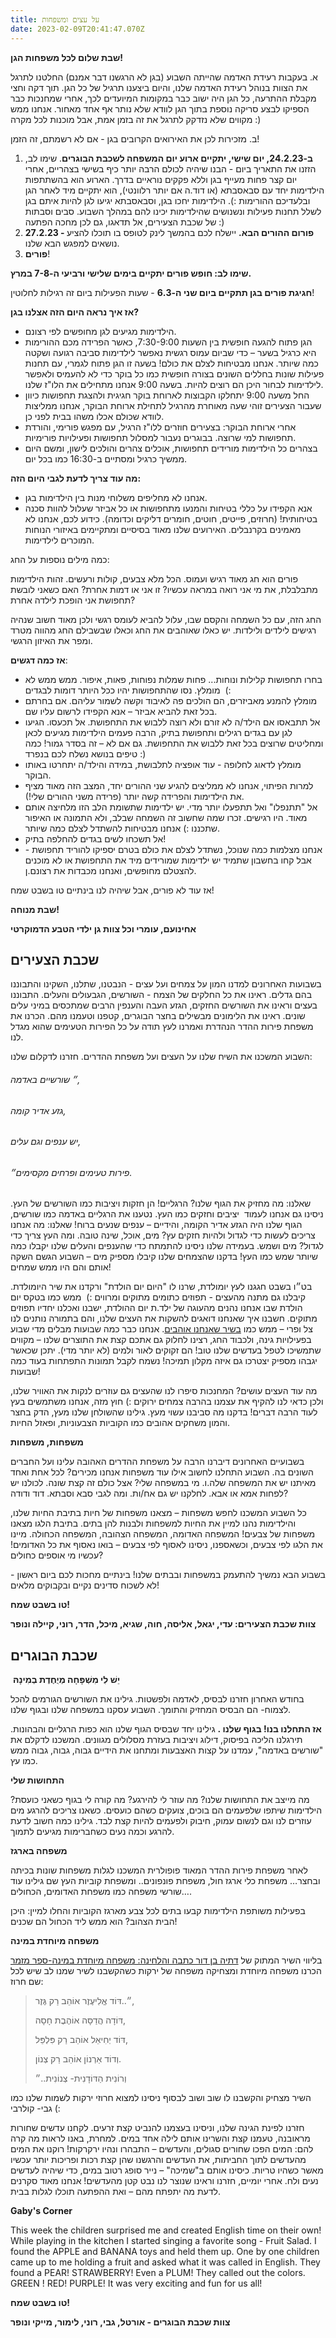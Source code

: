 ```yaml
---
title: על עצים ומשפחות
date: 2023-02-09T20:41:47.070Z
---
```

**שבת שלום לכל משפחות הגן!**

א. בעקבות רעידת האדמה שהייתה השבוע (בגן לא הרגשנו דבר אמנם) החלטנו לתרגל את הצוות בנוהל רעידת האדמה שלנו, והיום ביצענו תרגיל של כל הגן. תוך דקה וחצי מקבלת ההתרעה, כל הגן היה ישוב כבר במקומות המיועדים לכך, אחרי שמחנכות כבר הספיקו לבצע סריקה נוספת בתוך הגן לוודא שלא נותר אף אחד מאחור. אנחנו ממש מקווים שלא נזדקק לתרגל את זה בזמן אמת, אבל מוכנות לכל מקרה :)

ב. מזכירות לכן את האירואים הקרובים בגן - אם לא רשמתם, זה הזמן!

1. **ב-24.2.23, יום שישי, יתקיים ארוע יום המשפחה לשכבת הבוגרים**. שימו לב, הזזנו את התאריך ביום - הבנו שיהיה לכולם הרבה יותר כיף בשישי בצהריים, אחרי יום קצר פחות מעייף בגן וללא פקקים נוראיים בדרך. הארוע הוא בהשתתפות הילדימות יחד עם סבאסבתא (או דוד.ה אם יותר רלוונטי), הוא יתקיים מיד לאחר הגן ובלעדיכם ההורימות :). הילדימות יחכו בגן, וסבאסבתא יגיעו לגן להיות איתם בגן לשלל תחנות פעילות ונשנושים שהילדימות יכינו להם במהלך השבוע. סבים וסבתות של שכבת הצעירים, אל תדאגו, גם לכן מחכה הפתעה :)
2. **27.2.23 - פורום ההורים הבא.** יישלח לכם בהמשך לינק לטופס בו תוכלו להציע נושאים למפגש הבא שלנו.
3. **פורים**!

**שימו לב: חופש פורים יתקיים בימים שלישי ורביעי ה-7-8 במרץ.**

**חגיגת פורים בגן תתקיים ביום שני ה-6.3** - שעות הפעילות ביום זה רגילות לחלוטין!

**אז איך נראה היום הזה אצלנו בגן?**

* הילדימות מגיעים לגן מחופשים לפי רצונם.
* הגן פתוח להגעה חופשית בין השעות 7:30-9:00, כאשר הפרידה מכם ההורימות היא כרגיל בשער – כדי שביום עמוס רגשית נאפשר לילדימות סביבה רגועה ושקטה כמה שיותר. אנחנו מבטיחות לצלם את כולם! בשעה זו הגן פתוח לגמרי, עם תחנות פעילות שונות בחללים השונים בצורה חופשית כמו כל בוקר כדי לא להעמיס ולאפשר לילדימות לבחור היכן הם רוצים להיות. בשעה 9:00 אנחנו מתחילים את הלו"ז שלנו.
* החל משעה 9:00 יתחלקו הקבוצות לארוחת בוקר חגיגית ולהצגת תחפושות כיוון שעבור הצעירים זוהי שעה מאוחרת מהרגיל לתחילת ארוחת הבוקר, אנחנו ממליצות לוודא שכולם אכלו משהו בבית לפני כן.
* אחרי ארוחת הבוקר: בצעירים חוזרים ללו"ז הרגיל, עם מפגש פורימי, והורדת תחפושות למי שרוצה. בבוגרים נעבור למסלול תחפושות ופעילויות פורימיות.
* בצהרים כל הילדימות מורידים תחפושות, אוכלים צהרים והולכים לישון, ומשם היום ממשיך כרגיל ומסתיים ב-16:30 כמו בכל יום.

**מה עוד צריך לדעת לגבי היום הזה:**

* אנחנו לא מחליפים משלוחי מנות בין הילדימות בגן.
* אנא הקפידו על כללי בטיחות והמנעו מתחפושות או כל אביזר שעלול להוות סכנה בטיחותית! (חרוזים, פייטים, חוטים, חומרים דליקים וכדומה). כידוע לכם, אנחנו לא מאמינים בקרנבלים. האירועים שלנו מאוד בסיסיים ומתקיימים באיזורי הנוחות המוכרים לילדימות.

כמה מילים נוספות על החג:

פורים הוא חג מאוד רגיש ועמוס. הכל מלא צבעים, קולות ורעשים. זהות הילדימות מתבלבלת, את מי אני רואה במראה עכשיו? זו אני או דמות אחרת? האם כשאני לובשת תחפושת אני הופכת לילדה אחרת?

החג הזה, עם כל השמחה והקסם שבו, עלול להביא לעומס רגשי ולכן מאוד חשוב שנהיה רגישים לילדים ולילדות. יש כאלו שאוהבים את החג וכאלו שבשבילם החג מהווה מטרד ומפר את האיזון הרגשי.

**אז כמה דגשים**:

* בחרו תחפושות קלילות ונוחות... פחות שמלות נפוחות, פאות, איפור. ממש ממש לא מומלץ. נסו שהתחפושות יהיו ככל היותר דומות לבגדים  (:
* מומלץ להמנע מאביזרים, הם הולכים פה לאיבוד וקשה לשמור עליהם. אם בחרתם בכל זאת להביא אביזר – אנא הקפידו לרשום עליו שם.
* אל תתבאסו אם הילד/ה לא זורם ולא רוצה ללבוש את התחפושת. אל תכעסו. הגיעו לגן עם בגדים רגילים ותחפושת בתיק, הרבה פעמים הילדימות מגיעים לכאן ומחליטים שרוצים בכל זאת ללבוש את התחפושת. גם אם לא – זה בסדר גמור! כמה טיפים בנושא נשלח לכם בנפרד :)
* מומלץ לדאוג לחלופה - עוד אופציה לתלבושת, במידה והילד/ה יתחרטו באותו הבוקר.
* למרות הפיתוי, אנחנו לא ממליצים להגיע שני ההורים יחד, המצב הזה מאוד מציף את הילדימות והפרידה קשה יותר (פרידה משני ההורים שלי!).
* אל "תתנפלו" ואל תתפעלו יותר מדי. יש ילדימות שתשומת הלב הזו מלחיצה אותם מאוד. היו רגישים. זכרו שמה שחשוב זה השמחה שבלב, ולא התמונה או האיפור שתכננו :) אנחנו מבטיחות להשתדל לצלם כמה שיותר.
* אל תשכחו לשים בגדים להחלפה בתיק!
* אנחנו מצלמות כמה שנוכל, נשתדל לצלם את כולם בטרם יספיקו להוריד תחפושת - אבל קחו בחשבון שתמיד יש ילדימות שמורידים מיד את התחפושת או לא מוכנים להצטלם מחופשים, ואנחנו מכבדות את רצונם.ן.

אז עוד לא פורים, אבל שיהיה לנו בינתיים טו בשבט שמח!

**שבת מנוחה!**

**אחינועם, עומרי וכל צוות גן ילדי הטבע הדמוקרטי**

## **שכבת הצעירים**

בשבועות האחרונים למדנו המון על צמחים ועל עצים - הנבטנו, שתלנו, השקינו והתבוננו בהם גדלים. ראינו את כל החלקים של הצמח - השורשים, הגבעולים והעלים. התבוננו בעצים וראינו את השורשים החזקים, הגזע העבה והענפין הרבים שמתכסים במיני עלים שונים. ראינו את הלימונים מבשילים בחצר הבוגרים, קטפנו וטעמנו מהם. הכרנו את משפחת פירות ההדר הנהדרת ואמרנו לעץ תודה על כל הפירות הטעימים שהוא מגדל לנו.

השבוע המשכנו את השיח שלנו על העצים ועל משפחת ההדרים. חזרנו לדקלום שלנו:

###### ״ שורשיים באדמה,

###### גזע אדיר קומה,

###### יש ענפים וגם עלים,

###### פירות טעימים ופרחים מקסימים״.

שאלנו: מה מחזיק את הגוף שלנו? הרגליים! הן חזקות ויציבות כמו השורשים של העץ. ניסינו גם אנחנו לעמוד  יציבים וחזקים כמו העץ. נטענו את הרגליים באדמה כמו שורשים, הגוף שלנו היה הגזע אדיר הקומה, והידיים – ענפים שנעים ברוח! שאלנו: מה אנחנו צריכים לעשות כדי לגדול ולהיות חזקים עץ? מים, אוכל, שינה טובה. ומה העץ צריך כדי לגדול? מים ושמש. בעמידה שלנו ניסינו להתמתח כדי שהענפים והעלים שלנו יקבלו כמה שיותר שמש כמו העץ! בדקנו שהצמחים שלנו קיבלו מספיק מים – השבוע הגשם השקה אותם והם היו ממש שמחים!

בט״ו בשבט חגגנו לעץ יומולדת, שרנו לו "היום יום הולדת" ורקדנו את שיר היומולדת. קיבלנו גם מתנה מהעצים - תפוזים כתומים מתוקים ומרווים :)  ממש כמו בטקס יום הולדת שבו אנחנו נהנים מהעוגה של ילד.ת יום ההולדת, ישבנו ואכלנו יחדיו תפוזים מתוקים. חשבנו איך שאנחנו דואגים להשקות את העצים שלנו, והם בתמורה נותנים לנו צל ופרי – ממש כמו [בשיר שאנחנו אוהבים](https://www.youtube.com/watch?v=CbW58ratUQo). אנחנו כבר כמה שבועות מבלים מדי שבוע בפעילויות גינה, ולכבוד החג, רצינו לחלוק גם אתכם קצת את התוצרים שלנו – מקווים שתמשיכו לטפל בעדשים שלנו טוב! הם זקוקים לאור ולמים (לא יותר מדי). יתכן שכאשר יגבהו מספיק יצטרכו גם איזה מקלון תמיכה! נשמח לקבל תמונות התפתחות בעוד כמה שבועות!

מה עוד העצים עושים? המחנכות סיפרו לנו שהעצים גם עוזרים לנקות את האוויר שלנו, ולכן כדאי לנו להקיף את עצמנו בהרבה צמחים ירוקים :) חוץ מזה, אנחנו משתמשים בעץ לעוד הרבה דברים! בדקנו מה סביבנו עשוי מעץ. גילינו שהשולחן שלנו מעץ, הדק בחצר והמון משחקים אהובים כמו הקוביות הצבעוניות, ופאזל החיות.

**משפחות, משפחות**

בשבועיים האחרונים דיברנו הרבה על משפחת ההדרים האהובה עלינו ועל החברים השונים בה. השבוע התחלנו לחשוב אילו עוד משפחות אנחנו מכירים? לכל אחת ואחד מאיתנו יש את המשפחה שלה.ו. מי במשפחה שלי? אצל כולם זה קצת שונה. לכולנו יש לפחות אמא או אבא. לחלקנו יש גם אח/ות. ומה לגבי סבא וסבתא. דוד ודודה?

כל השבוע המשכנו לחפש משפחות – מצאנו משפחות של חיות בתיבת החיות שלנו, והילדימות נהנו למיין את החיות למשפחות ולבנות להן בתים. בתיבת הלגו מצאנו משפחות של צבעים! המשפחה האדומה, המשפחה הצהובה, המשפחה הכחולה. מיינו את הלגו לפי צבעים, וכשאספנו, ניסינו לאסוף לפי צבעים – בואו נאסוף את כל האדומים! עכשיו מי אוספים כחולים?

בשבוע הבא נמשיך להתעמק במשפחות ובבתים שלנו! בינתיים מחכות לכם ביום ראשון - לא לשכוח סדינים נקיים ובקבוקים מלאים!

**טו בשבט שמח!**

**צוות שכבת הצעירים: עדי, יגאל, אליסה, חוה, שגיא, מיכל, הדר, רוני, קיילה ונופר**

## **שכבת הבוגרים**

 **יֵשׁ לִי מִשְׁפָּחָה מְיֻחֶדֶת בְמִינָהּ**

בחודש האחרון חזרנו לבסיס, לאדמה ולפשטות. גילינו את השורשים הגורמים להכל לצמוח- הם הבסיס המחזיק והתומך. השבוע עסקנו במשפחה שלנו ובגוף שלנו. 

**אז התחלנו בנו! בגוף שלנו .** גילינו יחד שבסיס הגוף שלנו הוא כפות הרגליים והבהונות. תירגלנו הליכה בפיסוק, דילוג ויציבות בעזרת מסלולים מגוונים. המשכנו לדקלם את "שורשים באדמה", עמדנו על קצות האצבעות ומתחנו את הידיים גבוה, גבוה, גבוה ממש כמו עץ.

**התחושות שלי**

מה מייצב את התחושות שלנו? מה עוזר לי להירגע? מה קורה לי בגוף כשאני כועסת? הילדימות שיתפו שלפעמים הם בוכים, צועקים כשהם כועסים. כשאנו צריכים להרגע מים עוזרים לנו וגם לנשום עמוק, חיבוק ולפעמים להיות קצת לבד. גילינו כמה חשוב לדעת להרגע וכמה נעים כשחברימות מגיעים לתמוך. 

**משפחה בארגז**

לאחר משפחת פירות ההדר המאוד פופולרית המשכנו לגלות משפחות שונות בכיתה ובחצר… משפחת כלי ארגז חול, משפחת פונפונים.. ומשפחת קוביות העץ שם גילינו עוד שורשי משפחה כמו משפחת האדומים, הכחולים…. 

בפעילות משותפת הילדימות קבעו בתים לכל צבע מארגז הקוביות והחלו למיין: היכן הבית הצהוב? הוא ממש ליד הכחול הם שכנים! 

**משפחה מיוחדת במינה**

בליווי השיר המתוק של [דתיה בן דור כתבה והלחינה: משפחה מיוחדת במינה-ספר מזמר](https://youtu.be/PH5lD8FpVqM) הכרנו משפחה מיוחדת ומצחיקה משפחה של ירקות כשהקשבנו לשיר שמנו לב שיש לכל שם חרוז:

> ״..דּוֹד אֱלִיעֶזֶר אוֹהֵב רַק גֶּזֶר, 
>
> דּוֹדָה הֲדַסָּה אוֹהֶבֶת חָסָה, 
>
> דּוֹד יְחִיאֵל אוֹהֵב רַק פִּלְפֵּל, 
>
> וְדוֹד אַרְנוֹן אוֹהֵב רַק צְנוֹן.
>
> וְרוֹנִית הַדּוֹדָנִית- צְנוֹנִית..״ 

השיר מצחיק והקשבנו לו שוב ושוב לבסוף ניסינו למצוא חרוזי ירקות לשמות שלנו כמו גבי- קולרבי (:

חזרנו לפינת הגינה שלנו, וניסינו בעצמנו להנביט קצת זרעים. לקחנו עדשים שחורות מראובנה, טעמנו קצת והשרינו אותם לילה אחד במים. למחרת, באנו לראות מה קרה להם: המים הפכו שחורים סגולים, והעדשים – התבהרו ונהיו ירקרקות! רוקנו את המים מהעדשים לתוך החביתות, את העדשים והרגשנו שהן קצת רכות ופריכות יותר עכשיו מאשר כשהיו טריות. כיסינו אותם ב"שמיכה" – נייר סופג רטוב במים, כדי שיהיה לעדשים נעים ולח. אחרי יומיים, חזרנו וראינו שנוצר לנו נבט קטן מהעדשים! אנחנו מאוד סקרנים לדעת מה יתפתח מהם – ואת ההפתעה תוכלו לגלות בבית.

**Gaby's Corner**

This week the children surprised me and created English time on their own! While playing in the kitchen I started singing a favorite song - Fruit Salad. I found the APPLE and BANANA toys and held them up. One by one children came up to me holding a fruit and asked what it was called in English. They found a PEAR! STRAWBERRY! Even a PLUM! They called out the colors. GREEN ! RED! PURPLE! It was very exciting and fun for us all!

**טו בשבט שמח!**

**צוות שכבת הבוגרים - אורטל, גבי, רוני, לימור, מייקי ונופר**